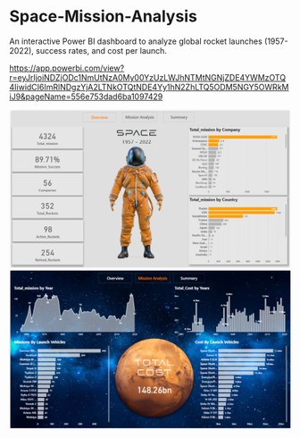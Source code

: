 # Space-Mission-Analysis
An interactive Power BI dashboard to analyze global rocket launches (1957-2022), success rates, and cost per launch.

https://app.powerbi.com/view?r=eyJrIjoiNDZjODc1NmUtNzA0My00YzUzLWJhNTMtNGNjZDE4YWMzOTQ4IiwidCI6ImRlNDgzYjA2LTNkOTQtNDE4Yy1hN2ZhLTQ5ODM5NGY5OWRkMiJ9&pageName=556e753dad6ba1097429



![image alt](https://github.com/gouravsupakar/Space-Mission-Analysis/blob/main/Screenshot%202025-03-14%20223512.png?raw=true)
![image alt](https://github.com/gouravsupakar/Space-Mission-Analysis/blob/main/Screenshot%202025-03-14%20223529.png?raw=true)
